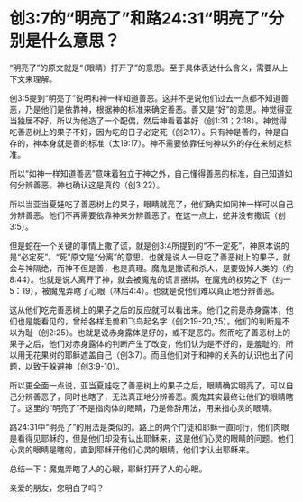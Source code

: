 # 创3:7的“明亮了”和路24:31“明亮了”分别是什么意思？

“明亮了”的原文就是“（眼睛）打开了”的意思。至于具体表达什么含义，需要从上下文来理解。

创3:5提到“明亮了”说明和神一样知道善恶。这并不是说他们过去一点都不知道善恶，乃是他们是依靠神，根据神的标准来确定善恶。善又是“好”的意思。神觉得亚当独居不好，所以为他造了一个配偶，然后神看着甚好（创1:31；2:18）。神觉得吃善恶树上的果子不好，因为吃的日子必定死（创2:17）。只有神是善的，神是自存的，神本身就是善的标准（太19:17）。神不需要依靠任何神以外的存在来制定标准。

所以“如神一样知道善恶”意味着独立于神之外，自己懂得善恶的标准，自己知道如何分辨善恶。神也确认这是真的（创3:22）。

所以当亚当夏娃吃了善恶树上的果子，眼睛就亮了，他们确实如同神一样可以自己分辨善恶。他们不再需要依靠神来分辨善恶了。在这一点上，蛇并没有撒谎（创3:5）。

但是蛇在一个关键的事情上撒了谎，就是创3:4所提到的“不一定死”，神原本说的是“必定死”。“死”原文是“分离”的意思。也就是说人一旦吃了善恶树上的果子，就会与神隔绝，而神不但是善，也是真理。魔鬼是撒谎和杀人，是要毁掉人类的（约8:44）。也就是说人离开了神，就会被魔鬼的谎言捆绑，在魔鬼的权势之下（约一5：19），被魔鬼弄瞎了心眼（林后4:4）。也就是说他们难以真正地分辨善恶。

这从他们吃完善恶树上的果子之后的反应就可以看出来。他们之前是赤身露体，他们也是能看见的，曾给各样走兽和飞鸟起名字（创2:19-20,25）。他们的判断是不以为耻（创2:25）。也就是说赤身露体是好的，或不是恶的。然而吃了善恶树上的果子之后，他们对赤身露体的判断产生了改变，他们认为是不好的，是羞耻的，所以用无花果树的耶稣遮盖自己（创3:7）。而且他们对于和神的关系的认识也出了问题，以致于躲避神（创3:9-10）。

所以更全面一点说，亚当夏娃吃了善恶树上的果子之后，眼睛确实明亮了，可以自己分辨善恶了，同时也瞎了，无法真正地分辨善恶。魔鬼其实最终让他们的眼睛瞎了。这里的“明亮了”不是指肉体的眼睛，乃是修辞用法，用来指心灵的眼睛。

路24:31中“明亮了”的用法是类似的。路上的两个门徒和耶稣一直同行，他们肉眼是看得见耶稣的，但是他们却没有认出耶稣来，这是他们心灵的眼睛的问题。他们心灵的眼睛是瞎的，直到耶稣开他们心灵的眼睛，他们才认出耶稣来。

总结一下：魔鬼弄瞎了人的心眼，耶稣打开了人的心眼。

亲爱的朋友，您明白了吗？
